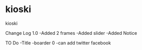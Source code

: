 # kioski
kioski

Change Log 1.0
-Added 2 frames
-Added slider
-Added Notice


TO Do
-Title
-boarder 0
-can add twitter facebook
